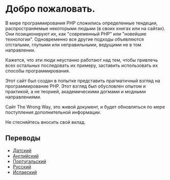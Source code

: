 # Добро пожаловать. #

В мире программирования PHP сложились определенные тендеции, распространяемые некоторыми людьми (в своих книгах или на сайтах). Они позиционируют их, как "современный PHP" или "новейшие технологии". Одновременно все другие подходы объявляются отсталыми, глупыми или неправильными, ведущими не в том направлении.

Кажется, что эти люди неустанно работают над тем, чтобы привлечь всех остальных последовать их примеру, заставить использовать их способы программирования.

Этот сайт был создан в попытке представить прагматичный взгляд на программирование PHP. Этот взгляд был обусловлен опытом и практикой, а не теорией, академическими догмами и модными направлениями.

Сайт The Wrong Way, это живой документ, и будет обновляться по мере поступления дополнительной информации.

Не стесняйтесь вносить свой вклад.

## Переводы ##

* [Датский](http://www.phpthewrongway.com/da/)
* [Английский](http://www.phpthewrongway.com/)
* [Португальский](http://www.phpthewrongway.com/pt_br/)
* [Русский](http://www.phpthewrongway.com/)
* [Испаеский](http://www.phpthewrongway.com/es/)
